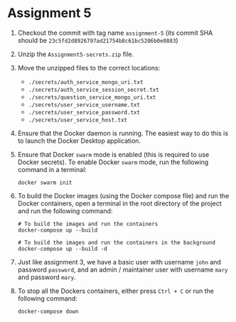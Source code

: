 # Assignment 5

1. Checkout the commit with tag name `assignment-5` (its commit SHA should be `23c5fd2d8926797ad21754b8c61bc5206b0e0883`)

2. Unzip the `Assignment5-secrets.zip` file.

3. Move the unzipped files to the correct locations:
   - `./secrets/auth_service_mongo_uri.txt`
   - `./secrets/auth_service_session_secret.txt`
   - `./secrets/question_service_mongo_uri.txt`
   - `./secrets/user_service_username.txt`
   - `./secrets/user_service_password.txt`
   - `./secrets/user_service_host.txt`

4. Ensure that the Docker daemon is running. The easiest way to do this is to launch the Docker Desktop application.

5. Ensure that Docker `swarm` mode is enabled (this is required to use Docker secrets). To enable Docker `swarm` mode, run the following command in a terminal:

   ```shell
   docker swarm init
   ```

6. To build the Docker images (using the Docker compose file) and run the Docker containers, open a terminal in the root directory of the project and run the following command:

   ```shell
   # To build the images and run the containers
   docker-compose up --build

   # To build the images and run the containers in the background
   docker-compose up --build -d
   ```

7. Just like assignment 3, we have a basic user with username `john` and password `password`, and an admin / maintainer user with username `mary` and password `mary`.

8. To stop all the Dockers containers, either press `Ctrl + C` or run the following command:

   ```shell
   docker-compose down
   ```
